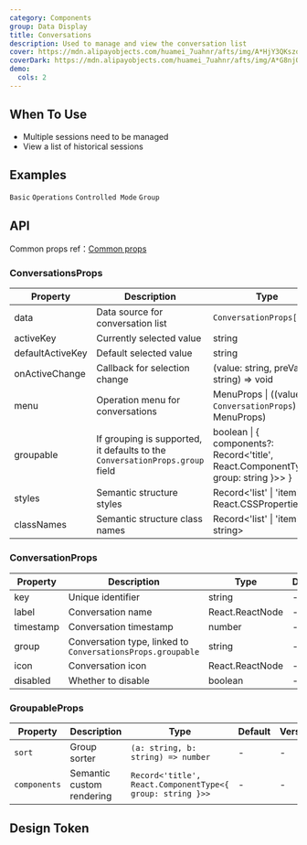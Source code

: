 ```yaml
---
category: Components
group: Data Display
title: Conversations
description: Used to manage and view the conversation list
cover: https://mdn.alipayobjects.com/huamei_7uahnr/afts/img/A*HjY3QKszqFEAAAAAAAAAAAAADrJ8AQ/original
coverDark: https://mdn.alipayobjects.com/huamei_7uahnr/afts/img/A*G8njQogkGwAAAAAAAAAAAAAADrJ8AQ/original
demo:
  cols: 2
---
```


## When To Use

- Multiple sessions need to be managed
- View a list of historical sessions

## Examples

<!-- prettier-ignore -->
<code src="./demo/basic.tsx">Basic</code>
<code src="./demo/with-menu.tsx">Operations</code>
<code src="./demo/controlled-mode.tsx">Controlled Mode</code>
<code src="./demo/group.tsx">Group</code>

## API

Common props ref：[Common props](/docs/react/common-props)

### ConversationsProps

| Property           | Description                  | Type                                                                                          | Default | Version |
|--------------------|------------------------------|-----------------------------------------------------------------------------------------------|---------|---------|
| data               | Data source for conversation list | `ConversationProps[]`                                                                         | -       | -       |
| activeKey          | Currently selected value     | string                                                                    | -       | -       |
| defaultActiveKey   | Default selected value       | string                                                                    | -       | -       |
| onActiveChange     | Callback for selection change | (value: string, preValue: string) => void              | -       | -       |
| menu               | Operation menu for conversations | MenuProps \| ((value: `ConversationProps`) => MenuProps)                               | -       | -       |
| groupable          | If grouping is supported, it defaults to the `ConversationProps.group` field | boolean \| { components?: Record<'title', React.ComponentType<{ group: string }>> } | -       | -       |
| styles             | Semantic structure styles    | Record<'list' \| 'item', React.CSSProperties>                                                 | -       | -       |
| classNames         | Semantic structure class names | Record<'list' \| 'item', string>                                                              | -       | -       |

### ConversationProps

| Property  | Description                | Type              | Default | Version |
|-----------|----------------------------|-------------------|---------|---------|
| key       | Unique identifier          | string            | -       | -       |
| label     | Conversation name          | React.ReactNode   | -       | -       |
| timestamp | Conversation timestamp     | number            | -       | -       |
| group     | Conversation type, linked to `ConversationsProps.groupable` |  string | -       | -       |
| icon      | Conversation icon          | React.ReactNode   | -       | -       |
| disabled  | Whether to disable         | boolean           | -       | -       |

### GroupableProps
| Property    | Description             | Type                               | Default | Version |
|-------------|-------------------------|------------------------------------|---------|---------|
| `sort`       | Group sorter         | `(a: string, b: string) => number` | -  | -    |
| `components` | Semantic custom rendering       | `Record<'title', React.ComponentType<{ group: string }>>` | -   | -    |

## Design Token

<ComponentTokenTable component="Conversations"></ComponentTokenTable>
